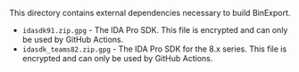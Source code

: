 This directory contains external dependencies necessary to build BinExport.

-   `idasdk91.zip.gpg` - The IDA Pro SDK. This file is encrypted and can only be
    used by GitHub Actions.
-   `idasdk_teams82.zip.gpg` - The IDA Pro SDK for the 8.x series. This file is
    encrypted and can only be used by GitHub Actions.

